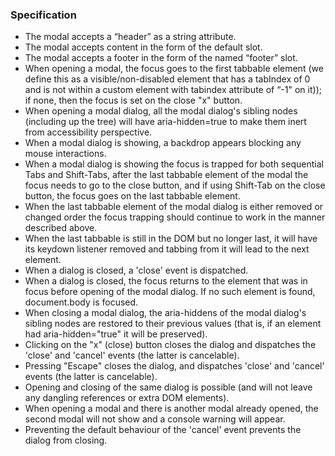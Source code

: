 ### Specification

-   The modal accepts a “header” as a string attribute.
-   The modal accepts content in the form of the default slot.
-   The modal accepts a footer in the form of the named “footer” slot.
-   When opening a modal, the focus goes to the first tabbable element (we define this as a visible/non-disabled element that has a tabIndex of 0 and is not within a custom element with tabindex attribute of “-1" on it));
    if none, then the focus is set on the close "x" button.
-   When opening a modal dialog, all the modal dialog's sibling nodes (including up the tree) will have aria-hidden=true to make them inert from accessibility perspective.
-   When a modal dialog is showing, a backdrop appears blocking any mouse interactions.
-   When a modal dialog is showing the focus is trapped for both sequential Tabs and Shift-Tabs, after the last tabbable element of the modal the focus needs to go to the close button, and if using Shift-Tab on the close button, the focus goes on the last tabbable element.
-   When the last tabbable element of the modal dialog is either removed or changed order the focus trapping should continue to work in the manner described above.
-   When the last tabbable is still in the DOM but no longer last, it will have its keydown listener removed and tabbing from it will lead to the next element.
-   When a dialog is closed, a 'close' event is dispatched.
-   When a dialog is closed, the focus returns to the element that was in focus before opening of the modal dialog. If no such element is found, document.body is focused.
-   When closing a modal dialog, the aria-hiddens of the modal dialog's sibling nodes are restored to their previous values (that is, if an element had aria-hidden="true" it will be preserved).
-   Clicking on the "x" (close) button closes the dialog and dispatches the 'close' and 'cancel' events (the latter is cancelable).
-   Pressing "Escape" closes the dialog, and dispatches 'close' and 'cancel' events (the latter is cancelable).
-   Opening and closing of the same dialog is possible (and will not leave any dangling references or extra DOM elements).
-   When opening a modal and there is another modal already opened, the second modal will not show and a console warning will appear.
-   Preventing the default behaviour of the 'cancel' event prevents the dialog from closing.

